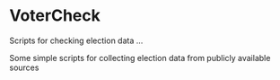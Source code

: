# VoterCheck
Scripts for checking election data ...

Some simple scripts for collecting election data from publicly available sources
